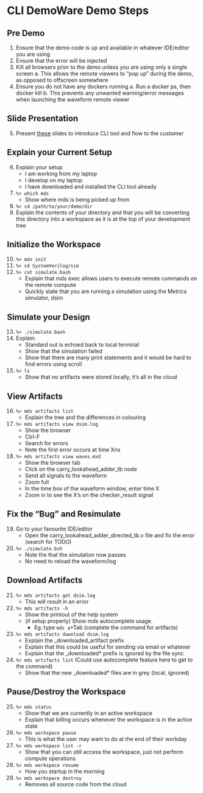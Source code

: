 # CLI DemoWare Demo Steps
## Pre Demo
1.	Ensure that the demo code is up and available in whatever IDE/editor you are using
2.	Ensure that the error will be injected
3.	Kill all browsers prior to the demo unless you are using only a single screen
a.	This allows the remote viewers to “pop up” during the demo, as opposed to offscreen somewhere
4.	Ensure you do not have any dockers running
a.	Run a docker ps, then docker kill <Container ID>
b.	This prevents any unwanted warning/error messages when launching the waveform remote viewer

## Slide Presentation
5.	Present [these](https://docs.google.com/presentation/d/10VMnPzHgIM-8Bum0mlnw_p5UehZvZfiTS9GyfzDa8fw/edit?usp=sharing) slides to introduce CLI tool and flow to the customer

## Explain your Current Setup
6.	Explain your setup
    * I am working from my laptop
    * I develop on my laptop
    * I have downloaded and installed the CLI tool already
7.	`%> which mds`
    * Show where mds is being picked up from 
8.	`%> cd /path/to/your/demo/dir`
9.	Explain the contents of your directory and that you will be converting this directory into a workspace as it is at the top of your development tree

## Initialize the Workspace
10.	`%> mds init`
11.	`%> cd SystemVerilog/sim`
12.	`%> cat simulate.bash`
    * Explain that mds exec allows users to execute remote commands on the remote compute
    * Quickly state that you are running a simulation using the Metrics simulator, dsim

## Simulate your Design
13.	`%> ./simulate.bash`
14.	Explain: 
    * Standard out is echoed back to local terminal
    * Show that the simulation failed
    * Show that there are many print statements and it would be hard to find errors using scroll
15.	`%> ls` 
    * Show that no artifacts were stored locally, it’s all in the cloud
  
## View Artifacts
16.	`%> mds artifacts list`
    * Explain the tree and the differences in colouring
17.	`%> mds artifacts view dsim.log` 
    * Show the browser
    * Ctrl-F 
    * Search for errors
    * Note the first error occurs at time Xns
18.	`%> mds artifacts view waves.mxd`
    * Show the browser tab
    * Click on the carry_lookahead_adder_tb node
    * Send all signals to the waveform
    *  Zoom full 
    * In the time box of the waveform window, enter time X
    * Zoom in to see the X’s on the checker_result signal

## Fix the “Bug” and Resimulate
19.	Go to your favourite IDE/editor
    * Open the carry_lookahead_adder_directed_tb.v file and fix the error (search for TODO)
20.	`%> ./simulate.bsh`
    * Note the that the simulation now passes
    * No need to reload the waveform/log

## Download Artifacts
21.	`%> mds artifacts get dsim.log`
    * This will result in an error
22.	`%> mds artifacts -h` 
    * Show the printout of the help system
    * (if setup properly) Show mds autocomplete usage. 
      * Eg: type `mds a`+Tab (complete the command for artifacts) 
23.	`%> mds artifacts download dsim.log`
    * Explain the _downloaded_artifact prefix
    * Explain that this could be useful for sending via email or whatever
    * Explain that the _downloaded* prefix is ignored by the file sync
24.	`%> mds artifacts list`  (Could use autocomplete feature here to get to the command)
    * Show that the new _downloaded* files are in grey (local, ignored)

## Pause/Destroy the Workspace
25. `%> mds status`
    * Show that we are currently in an active workspace
    * Explain that billing occurs whenever the workspace is in the active state
26.	`%> mds workspace pause`
    * This is what the user may want to do at the end of their workday
27.	`%> mds workspace list -r`
    * Show that you can still access the workspace, just not perform compute operations
28.	`%> mds workspace resume`
    * How you startup in the morning
29.	`%> mds workspace destroy`
    * Removes all source code from the cloud


